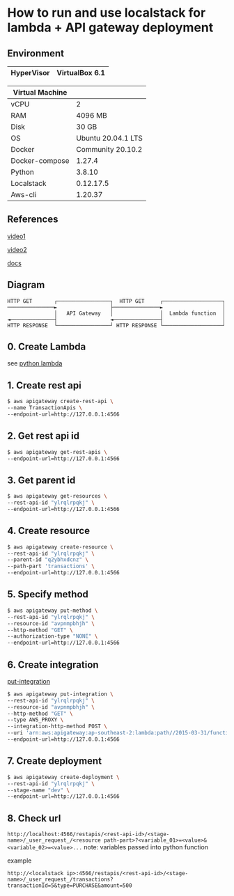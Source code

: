 # How to run and use localstack for lambda + API gateway deployment

## Environment

| HyperVisor | VirtualBox 6.1 |
| ------ | ------ |

| Virtual Machine |  |
| ------ | ------ |
| vCPU | 2 |
| RAM | 4096 MB |
| Disk | 30 GB |
| OS | Ubuntu 20.04.1 LTS |
| Docker | Community 20.10.2 |
| Docker-compose | 1.27.4 |
| Python | 3.8.10 |
| Localstack | 0.12.17.5 |
| Aws-cli | 1.20.37 |

## References
[video1](https://www.youtube.com/watch?v=uFsaiEhr1zs&t)

[video2](https://www.youtube.com/watch?v=uICnMaOP5yE)

[docs](https://docs.aws.amazon.com/apigateway/latest/developerguide/set-up-lambda-custom-integrations.html)

## Diagram

    HTTP GET       ┌─────────────────┐  HTTP GET     ┌───────────────────┐
    ───────────────►                 ├───────────────►                   │
                   │   API Gateway   │               │  Lambda function  │
    ◄──────────────┤                 ◄───────────────┤                   │
    HTTP RESPONSE  └─────────────────┘ HTTP RESPONSE └───────────────────┘



## 0. Create Lambda
see [python lambda](../main/python/README.md)

## 1. Create rest api
```sh
$ aws apigateway create-rest-api \
--name TransactionApis \
--endpoint-url=http://127.0.0.1:4566
```

## 2. Get rest api id
```sh
$ aws apigateway get-rest-apis \
--endpoint-url=http://127.0.0.1:4566
```

## 3. Get parent id
```sh
$ aws apigateway get-resources \
--rest-api-id "ylrqlrpqkj" \
--endpoint-url=http://127.0.0.1:4566
```

## 4. Create resource
```sh
$ aws apigateway create-resource \
--rest-api-id "ylrqlrpqkj" \
--parent-id "q2ybhxdcnz" \
--path-part 'transactions' \
--endpoint-url=http://127.0.0.1:4566
```

## 5. Specify method
```sh
$ aws apigateway put-method \
--rest-api-id "ylrqlrpqkj" \
--resource-id "avpnmpbhjh" \
--http-method "GET" \
--authorization-type "NONE" \
--endpoint-url=http://127.0.0.1:4566
```

## 6. Create integration
[put-integration](https://docs.aws.amazon.com/cli/latest/reference/apigateway/put-integration.html)
```sh
$ aws apigateway put-integration \
--rest-api-id "ylrqlrpqkj" \
--resource-id "avpnmpbhjh" \
--http-method "GET" \
--type AWS_PROXY \
--integration-http-method POST \
--uri 'arn:aws:apigateway:ap-southeast-2:lambda:path//2015-03-31/functions/arn:aws:lambda:ap-southeast-2:000000000000:function:my-function' \
--endpoint-url=http://127.0.0.1:4566
```


## 7. Create deployment
```sh
$ aws apigateway create-deployment \
--rest-api-id "ylrqlrpqkj" \
--stage-name "dev" \
--endpoint-url=http://127.0.0.1:4566
```


## 8. Check url

`http://localhost:4566/restapis/<rest-api-id>/<stage-name>/_user_request_/<resource path-part>?<variable_01>=<value>&<variable_02>=<value>...`
note: variables passed into python function

example
```
http://<localstack ip>:4566/restapis/<rest-api-id>/<stage-name>/_user_request_/transactions?transactionId=5&type=PURCHASE&amount=500
```
